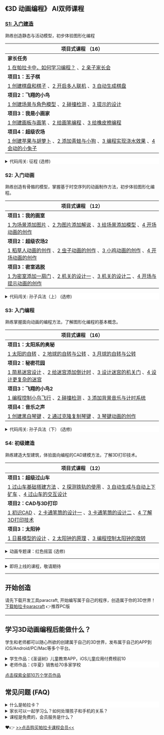 ## 《3D 动画编程》 AI双师课程

### [S1: 入门建造](/official/open/lessons/s1/index)
熟练创造静态与活动模型，初步体验图形化编程

| 项目式课程 （16）|
|-----|
| **家长任务** | 
| [1 在帕拉卡中，如何学习编程？](/official/open/lessons/how_to_learn_programming) 、[2 亲子家长会](/official/open/lessons/prepare/parent_meeting) |
| **项目1：五子棋** | 
| [1 创建棋盘和棋子](/official/open/lessons/s1/1_1) 、[2 开启多人联机](/official/open/lessons/s1/1_2) 、[3 自动生成棋盘](/official/open/lessons/s1/1_3) |
| **项目2：飞翔的小鸟** |
| [1 创建场景与角色模型](/official/open/lessons/s1/2_1) 、[2 碰撞检测](/official/open/lessons/s1/2_2) 、[3 提示的设计](/official/open/lessons/s1/2_3) |
| **项目3：我是小画家** |
| [1 创建画板与画笔](/official/open/lessons/s1/3_1) 、[2 给画笔编程](/official/open/lessons/s1/3_2) 、[3 给橡皮擦编程](/official/open/lessons/s1/3_3) |
| **项目4：超级农场** |
| [1 创建苹果与胡萝卜](/official/open/lessons/s1/4_1) 、[2 添加青蛙与小狗](/official/open/lessons/s1/4_2) 、[3 编程实现浇水效果](/official/open/lessons/s1/4_3) 、[4 会动的小兔子](/official/open/lessons/s1/4_4)|



<details style="background-color:white">
  <summary>代码闯关: 征程 (选修)</summary><p>

《征程》是以红军长征为背景的趣味编程课，用户用代码控制红军战士完成一个个有趣的挑战。 

| 征程 (13)|
|-----|
| [1 红色摇篮瑞金](/official/open/lessons/zhengcheng/1) 、[2 血战湘江](/official/open/lessons/zhengcheng/2) 、[3 遵义会议](/official/open/lessons/zhengcheng/3) 、[4 四渡赤水](/official/open/lessons/zhengcheng/4) |
| [5 巧渡金沙江](/official/open/lessons/zhengcheng/5) 、[6 强渡大渡河](/official/open/lessons/zhengcheng/6) 、[7 飞夺泸定桥](/official/open/lessons/zhengcheng/7) 、[8 爬雪山](/official/open/lessons/zhengcheng/8) |
| [9 懋功会师](/official/open/lessons/zhengcheng/9) 、[10 过草地](/official/open/lessons/zhengcheng/10) 、[11 激战腊子口](/official/open/lessons/zhengcheng/11) 、[12 大会师](/official/open/lessons/zhengcheng/12) 、[13 延安](/official/open/lessons/zhengcheng/13) |

</p></details>

### S2: 入门动画
熟练创造有骨骼的模型，掌握基于时空序列的动画制作方法，初步体验图形化编程。

| 项目式课程 （12）|
|-----|
| **项目1：我的画室** |
| [1 为场景添加图片](official/open/lessons/s2/1_1) 、[2 为图片添加解说](official/open/lessons/s2/1_2) 、[3 给场景添加模型](official/open/lessons/s2/1_3) 、[4 开场动画的创作](official/open/lessons/s2/1_4)|
| **项目2：超级农场2** |
| [1 稻草人动画的创作](official/open/lessons/s2/2_1) 、[2 虫子动画的创作](official/open/lessons/s2/2_2) 、[3 小鸡动画的创作](official/open/lessons/s2/2_3) 、[4 开场动画的创作](official/open/lessons/s2/2_4)|
| **项目3：密室逃脱** |
| [1 为密室添加一扇门](official/open/lessons/s2/3_1) 、[2 机关的设计一](official/open/lessons/s2/3_2) 、[3 机关的设计二](official/open/lessons/s2/3_3) 、[4 开场与提示动画的创作](official/open/lessons/s2/3_4)|


<details style="background-color:white">
  <summary>代码闯关: 孙子兵法（上） (选修)</summary><p>

孙子兵法是一套编程闯关课程，用户通过代码控制庞涓和孙膑等角色完成一个个有趣的关卡。

| 第一章：求学之旅 (30)|
|-----|
| [1 鬼谷学堂](s1/1) 、[2 森林探险](s1/1) 、[3 林中竞赛](s1/1) 、[4 突发险情](s1/1)|
| [5 洞中营救](s1/1) 、[6 寻求出口](s1/1) 、[7 乱石迷窟](s1/1) 、[8 恶狼之森](s1/1)|
| [9 夜路前行](s1/1) 、[10 初遇猎人](s1/1) 、[11 修复要道](s1/1) 、[12 切断隐患](s1/1)|
| [13 计策关：上屋抽梯](s1/1) 、[14 动身返程](s1/1) 、[15 村庄危机](s1/1) 、[16 村民的请求](s1/1)|
| [17 未知的足迹](s1/1) 、[18 幽林箭塔](s1/1) 、[19 再遇狼群](s1/1) 、[20 正面交锋](s1/1)|
| [21 断桥寻路](s1/1) 、[22 古寨追踪](s1/1) 、[23 猎人现身](s1/1) 、[24 并肩做战](s1/1)|
| [25 突出重围](s1/1) 、[26 计策关：借刀杀人](s1/1) 、[27 鬼谷来信](s1/1) 、[28 另劈蹊跷](s1/1)|
| [29 巧避山贼](s1/1) 、[30 长亭送别](s1/1) |

</p></details>
  
### S3: 入门编程
熟练掌握面向动画的编程方法，了解图形化编程的基本概念。

| 项目式课程 （16）|
|-----|
| **项目1：太阳系的奥秘** |
| [1 太阳的自转](s1/1) 、[2 地球的自转与公转](s1/1) 、[3 月球的自转与公转](s1/1) |
| **项目2：秘密花园** |
| [1 简易迷宫设计](s1/1) 、[2 给迷宫添加倒计时](s1/1) 、[3 设计迷宫的机关门](s1/1) 、[4 设计更复杂的迷宫](s1/1)|
| **项目3：飞翔的小鸟2** |
| [1 编程控制小鸟飞行](s1/1) 、[2 碰撞检测](s1/1) 、[3 添加背景音乐与计时系统](s1/1) |
| **项目4：音乐之声** |
| [1 创建黑白琴键](s1/1) 、[2 通过克隆复制琴键](s1/1) 、[3 琴键动画的创作](s1/1) |


<details style="background-color:white">
  <summary>代码闯关: 孙子兵法（下） (选修)</summary><p>

孙子兵法是一套编程闯关课程，用户通过代码控制庞涓和孙膑等角色完成一个个有趣的关卡。

| 第二章： 新的征程 |
|-----|
| [1 师徒相聚](s1/1) 、[2 青梅煮酒](s1/1) 、[3 师父的考验](s1/1) 、[4 鬼谷试炼1](s1/1)|
| [5 鬼谷试炼2](s1/1) 、[6 鬼谷试炼3](s1/1) 、[7 村长的回信](s1/1) 、[8 遗失的章节](s1/1)|
| [9 误入埋伏](s1/1) 、[10 游侠的指引](s1/1) 、[11 重返鬼谷](s1/1) 、[12 武学修炼1](s1/1)|
| [13 武学修炼2](s1/1) 、[14 武学修炼3](s1/1) 、[15 山贼的阴谋](s1/1) 、[16 山寨突破口](s1/1)|
| [17 潜在的危险](s1/1) 、[18 截断通信](s1/1) 、[19 密地之门](s1/1) 、[20 山贼的秘密1](s1/1)|
| [21 山贼的秘密2](s1/1) 、[22 山贼的秘密3](s1/1) 、[23 满载而归](s1/1) 、[24 路遇信使](s1/1)|
| [25 师弟的来信](s1/1) 、[26 计策关：隔岸观火](s1/1) 、[27 守卫学堂](s1/1) 、[28 告别鬼谷](s1/1)|
| [29 下山之路](s1/1) 、[30 计策关：笑里藏刀](s1/1) 、[31 逃离危城](s1/1) 、[32 渡人渡已](s1/1)|
| [33 峡谷险情](s1/1) 、[34 有的放矢](s1/1) 、[35 抵达国都](s1/1) |

</p></details>

### S4: 初级建造
熟练建造大型建筑，体验面向编程的CAD建模方法，了解3D打印技术。

| 项目式课程 （12）|
|-----|
| **项目1：超级过山车** |
| [1 过山车基础搭建方法](s1/1) 、[2 探测铁轨的使用](s1/1) 、[3 自动生成与自动上下矿车](s1/1) 、[4 过山车的交互设计](s1/1)|
| **项目2：CAD与3D打印** |
| [1 初识CAD](s1/1) 、[2 卡通笔筒的设计一](s1/1) 、[3 卡通笔筒的设计二](s1/1) 、[4 了解3D打印技术](s1/1)|
| **项目3：太阳钟** |
| [1 日晷模型的设计](s1/1) 、[2 太阳钟的原理](s1/1) 、[3 编程控制太阳钟的旋转](s1/1) |


<details style="background-color:white">
  <summary>动画专题课：红色摇篮  (选修)</summary><p>

在课程中，我们跟随主人公小宝的脚步，沉浸式的学习3D动画制作的知识，让孩子掌握动画制作的知识和技巧，最终成为导演，拍出属于自己的动画片。
  
|3D动画专题课程 (12)|
|-----|
| [1 动画场景的搭建](s1/1) 、[2 动画场景的调整与精修](s1/1) 、[3 我的第一个电影方块](s1/1) |
| [4 时间轴与关键帧](s1/1) 、[5 电影方块中的演员](s1/1) 、[6 演员的动作](s1/1) 、[7 演员的位置](s1/1)|
| [8 演员的旋转](s1/1) 、[9 摄影机的使用](s1/1) 、[10 艺术修饰](s1/1) 、[11 演员的变化](s1/1)|
| [12 模型的链接](s1/1) |

</p></details>

--- 
<details style="background-color:white">
  <summary>即将上线的课程，敬请期待</summary><p>

### S5: 初级动画
熟练制作多角色、多镜头的动画片，巩固图形化编程的基本概念。

### S6: 初级编程
熟练编写含有多个角色的程序，初步接触文本编程，能够阅读文本代码。

### S7: 中级建造
根据真实图纸建造我的学校，接触编程基本概念：过程与控制。

### S8: 中级动画
熟练运用镜头语言，培养计算思维，初步接触身边的算法。

### S9: 中级编程
熟练阅读、修改和使用较长的代码，全面接触编程基本概念。

### S10: 综合应用（选修）
综合运用知识，选择性完成1个或多个跨学科主题项目

### S11: 机器人与网络
在线设计机器人，编写联网程序，设计万物互联的应用场景。


### S12: 人工智能
能用计算机随心所欲的创造出人脑中的任意想法；设计一款有社会价值的属于自己的应用程序。

## 关于课程
- [S系列课程大纲与顶层设计](https://keepwork.com/official/docs/teach/lessons/overview)

</p></details>
  
---
## 开始创造
请先下载开发工具paracraft, 开始编写属于自己的程序，创造属于你的3D世界！
[下载帕拉卡paracraft](https://paracraft.cn/download) :point_right:推荐PC版

---
## 学习3D动画编程后能做什么？
学生和老师都可以随心所欲的创建属于自己的3D世界，发布属于自己的APP到iOS/Android/PC/Mac等多个平台。

<details>
    <summary> 学生作品：《圣诞树》儿童教育APP，iOS儿童应用付费榜前10</summary>
 
学习和使用3-5年帕拉卡的学员，可以制作商业APP，并实现盈利。
  
 ![](https://api.keepwork.com/ts-storage/siteFiles/22966/raw#1663906263651image.png)  
  
 [点击下载](https://keepwork.com/official/paralife/app/christmas_preview)
  
</details>


<details  style="background-color:white">
  <summary> 老师作品：《华夏》销售给70多家学校</summary>
  
学习1年的编程老师，基于帕拉卡开发的国学3D动画编程课
- 课程销售给70多家学校，创收200多万
  
 [点击看课程宣传片](https://keepwork.com/official/tips/videos/s22)
  
</details>


[点击探索全部10万个学员作品](https://keepwork.com/explore?tab=paracraftField)

## 常见问题 (FAQ)

<details style="background-color:white">
  <summary>什么是帕拉卡？</summary><p>

帕拉卡Paracraft是一款面向老师和学生的3D虚拟现实创作工具。
- 帕拉卡是完全中国自主原创和开源的工具，对标unity等专业3D引擎。
- 内置3D建模、3D动画、沉浸式编程与调试、CAD建模、虚拟仿真、GIT云端版本控制、多人协作等功能。
- 可以研发从青少年个人编程项目到百万行代码的大型商业化APP。
  
![](https://api.keepwork.com/ts-storage/siteFiles/22940/raw#1663759622462image.png)

  帕拉卡paracraft集探索、学习、创造于一身，为老师和学生提供了统一的虚拟现实课程的集成开发工具，极大的降低了学习成本，让人人可以创造出属于自己的3D世界。通过3D动画，虚拟现实，元宇宙等技术可以让互联网中的教育更加智慧。我们的工具适合研发面向幼儿园、小学、中学、职业教育、高等教育的**全学科**的虚拟现实课程。

  [点击看视频](https://keepwork.com/official/tips/sx1/tool_ai_lesson_intro)：Paracraft工具+AI课程介绍（3分钟）
  
</p></details>


<details>
  <summary>家长可以一起学习么？如何处理孩子和手机的关系？</summary><p>
  
  我们所有的课程对家长**免费开放**。我们希望能够让家长最低成本、最高效的了解我们的课程、甚至部分家长会一起学习、得到教育孩子自主学习的方法论，解决由手机和电脑引起的亲子矛盾。
  
  编程或信息科技的教育的最大的问题在于家长的认知。 多少家庭的孩子沉迷手机视频和游戏？因此能够解决家长的认知， 让家长敢于让孩子每周使用电脑去创造是编程教育要解决的首要问题。2000小时是我们认为7-19岁的青少年应该创造性的使用电脑的普及教育的时长。大数据显示：美国小学生平均看屏幕4-6小时/天,青少年为9小时/天；中国小学生每天有3小时看手机或电视，放假翻倍，基本上电子屏幕占据了青少年有效生命的1/3到1/2。
  
</p></details>

<details>
  <summary>课程是免费的，会员服务是什么？</summary><p>
  
我们所有在线课程都是免费学习的，它更像是一本**能交互的电子书**，孩子们能够获得非常丰富的计算机知识。但是真正的学会编程需要下载PC客户端、创造属于自己的作品、并获得专家的点评。对于后者，我们提供帕拉卡的课程会员服务:
- 将有专业的老师**陪伴**孩子们一起学习，**鼓励**孩子做出属于自己的作品，并对作品做出**点评**。 
- 添加班主任，有机会获得S1，S2，Paracraft编程入门等纸质图书（共500页）
- 和价值880元*3年=2640元的帕拉卡工具的VIP服务。帕拉卡工具本身虽然也是免费的，但是只有VIP用户可以:
   - 发布属于自己的APP
   - 享受所有内置课程
   - 300集教学视频
   - 1080p视频导出
   - 海量美术资源、角色形象等全部VIP尊贵服务。
  
</p></details>

:heart::point_right: [>>点击购买帕拉卡课程会员<<](#)